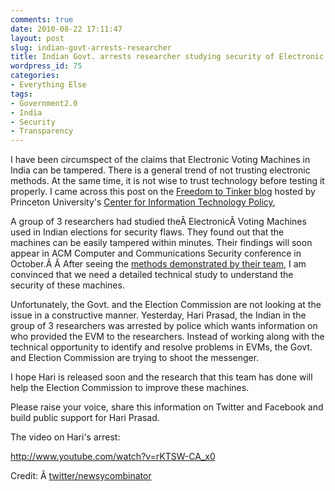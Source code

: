 ```yaml
---
comments: true
date: 2010-08-22 17:11:47
layout: post
slug: indian-govt-arrests-researcher
title: Indian Govt. arrests researcher studying security of Electronic Voting Machines
wordpress_id: 75
categories:
- Everything Else
tags:
- Government2.0
- India
- Security
- Transparency
---
```


I have been circumspect of the claims that Electronic Voting Machines in India can be tampered. There is a general trend of not trusting electronic methods. At the same time, it is not wise to trust technology before testing it properly. I came across this post on the [Freedom to Tinker blog](http://www.freedom-to-tinker.com/blog/jhalderm/electronic-voting-researcher-arrested-over-anonymous-source) hosted by Princeton University's [Center for Information Technology Policy](http://citp.princeton.edu/),

A group of 3 researchers had studied theÂ ElectronicÂ Voting Machines used in Indian elections for security flaws. They found out that the machines can be easily tampered within minutes. Their findings will soon appear in ACM Computer and Communications Security conference in October.Â Â After seeing the [methods demonstrated by their team](http://indiaevm.org/), I am convinced that we need a detailed technical study to understand the security of these machines.

Unfortunately, the Govt. and the Election Commission are not looking at the issue in a constructive manner. Yesterday, Hari Prasad, the Indian in the group of 3 researchers was arrested by police which wants information on who provided the EVM to the researchers. Instead of working along with the technical opportunity to identify and resolve problems in EVMs, the Govt. and Election Commission are trying to shoot the messenger.

I hope Hari is released soon and the research that this team has done will help the Election Commission to improve these machines.

Please raise your voice, share this information on Twitter and Facebook and build public support for Hari Prasad.

The video on Hari's arrest:

http://www.youtube.com/watch?v=rKTSW-CA_x0

Credit: Â [twitter/newsycombinator](http://twitter.com/newsycombinator/status/21822134358)
